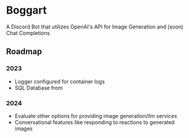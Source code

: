 # Boggart
A Discord Bot that utilizes OpenAI's API for Image Generation and (soon) Chat Completions

## Roadmap
### 2023
- Logger configured for container logs
- SQL Database from 
### 2024
- Evaluate other options for providing image generation/llm services
- Conversational features like responding to reactions to generated images